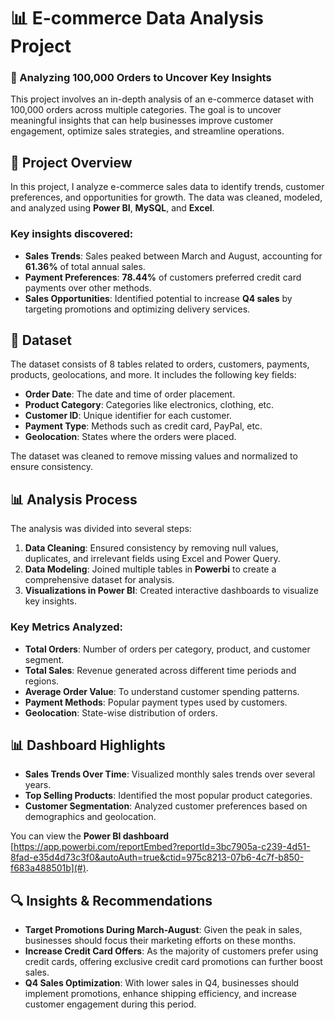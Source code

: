 # 📊 E-commerce Data Analysis Project

### 🛒 Analyzing 100,000 Orders to Uncover Key Insights

This project involves an in-depth analysis of an e-commerce dataset with 100,000 orders across multiple categories. The goal is to uncover meaningful insights that can help businesses improve customer engagement, optimize sales strategies, and streamline operations.

## 🚀 Project Overview

In this project, I analyze e-commerce sales data to identify trends, customer preferences, and opportunities for growth. The data was cleaned, modeled, and analyzed using **Power BI**, **MySQL**, and **Excel**.

### Key insights discovered:
- **Sales Trends**: Sales peaked between March and August, accounting for **61.36%** of total annual sales.
- **Payment Preferences**: **78.44%** of customers preferred credit card payments over other methods.
- **Sales Opportunities**: Identified potential to increase **Q4 sales** by targeting promotions and optimizing delivery services.

## 📑 Dataset

The dataset consists of 8 tables related to orders, customers, payments, products, geolocations, and more. It includes the following key fields:
- **Order Date**: The date and time of order placement.
- **Product Category**: Categories like electronics, clothing, etc.
- **Customer ID**: Unique identifier for each customer.
- **Payment Type**: Methods such as credit card, PayPal, etc.
- **Geolocation**: States where the orders were placed.

The dataset was cleaned to remove missing values and normalized to ensure consistency.

## 📊 Analysis Process

The analysis was divided into several steps:
1. **Data Cleaning**: Ensured consistency by removing null values, duplicates, and irrelevant fields using Excel and Power Query.
2. **Data Modeling**: Joined multiple tables in **Powerbi** to create a comprehensive dataset for analysis.
3. **Visualizations in Power BI**: Created interactive dashboards to visualize key insights.

### Key Metrics Analyzed:
- **Total Orders**: Number of orders per category, product, and customer segment.
- **Total Sales**: Revenue generated across different time periods and regions.
- **Average Order Value**: To understand customer spending patterns.
- **Payment Methods**: Popular payment types used by customers.
- **Geolocation**: State-wise distribution of orders.

## 📊 Dashboard Highlights

- **Sales Trends Over Time**: Visualized monthly sales trends over several years.
- **Top Selling Products**: Identified the most popular product categories.
- **Customer Segmentation**: Analyzed customer preferences based on demographics and geolocation.

You can view the **Power BI dashboard** [https://app.powerbi.com/reportEmbed?reportId=3bc7905a-c239-4d51-8fad-e35d4d73c3f0&autoAuth=true&ctid=975c8213-07b6-4c7f-b850-f683a488501b](#).

## 🔍 Insights & Recommendations

- **Target Promotions During March-August**: Given the peak in sales, businesses should focus their marketing efforts on these months.
- **Increase Credit Card Offers**: As the majority of customers prefer using credit cards, offering exclusive credit card promotions can further boost sales.
- **Q4 Sales Optimization**: With lower sales in Q4, businesses should implement promotions, enhance shipping efficiency, and increase customer engagement during this period.


